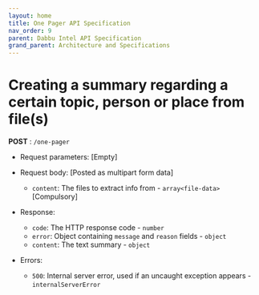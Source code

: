 ```yaml
---
layout: home
title: One Pager API Specification
nav_order: 9
parent: Dabbu Intel API Specification
grand_parent: Architecture and Specifications
---
```


# Creating a summary regarding a certain topic, person or place from file(s)

**POST** : `/one-pager`

- Request parameters: [Empty]

- Request body: [Posted as multipart form data]

  - `content`: The files to extract info from - `array<file-data>` [Compulsory]

- Response:

  - `code`: The HTTP response code - `number`
  - `error`: Object containing `message` and `reason` fields - `object`
  - `content`: The text summary - `object`

- Errors:
  - `500`: Internal server error, used if an uncaught exception appears - `internalServerError`

